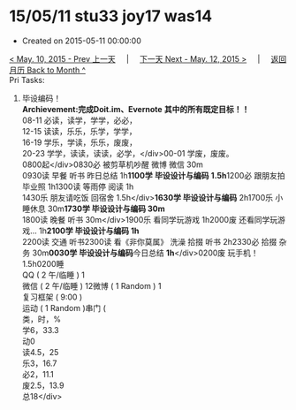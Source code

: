 # 15/05/11 stu33 joy17 was14

* Created on 2015-05-11 00:00:00

[&lt; May. 10, 2015 - Prev 上一天](d10.md)     \|     [下一天 Next - May. 12, 2015 &gt;](d12.md)     \|     [返回月历 Back to Month ^](index.md)   
Pri Tasks:  
1. 毕设编码！  
**Archievement:完成Doit.im、Evernote** **其中的所有既定目标！！**  
08-11 必读，读学，学学，必必，  
 12-15 读读，乐乐，乐学，学学，  
 16-19 学乐，学读，乐乐，废废，  
 20-23 学学，读读，读读，必学，&lt;/div&gt;00-01 学废，废废。  
0800起&lt;/div&gt;0830必 被剪草机吵醒 微博 微信 30m  
 0930读 早餐 听书 昨日总结 1h**1100学** **毕设设计与编码** **1.5h**1200必 跟朋友拍毕业照 1h1300读 等雨停 阅读 1h  
1430乐 朋友请吃饭 回宿舍 1.5h&lt;/div&gt;**1630学 毕设设计与编码** 2h1700乐 小睡休息 30m**1730学 毕设设计与编码 30m**  
1800读 晚餐 听书 30m&lt;/div&gt;1900乐 看同学玩游戏 1h2000废 还看同学玩游戏… 1h**2100学 毕设设计与编码 1h**  
2200读 交通 听书2300读 看《非你莫属》 洗澡 拾掇 听书 2h2330必 拾掇 杂务 30m**0030学 毕设设计与编码**今日总结 **1h**&lt;/div&gt;0200废 玩手机！ 1.5h0200睡  
QQ \( 2 午/临睡 \) 1  
微信 \( 2 午/临睡 \) 12微博 \( 1 Random \) 1  
复习框架 \( 9:00 \)  
运动 \( 1 Random \)串门 \(  
类，时，%  
 学6，33.3  
 动0  
 读4.5，25  
 乐3，16.7  
 必2，11.1  
 废2.5，13.9  
 总18&lt;/div&gt;

